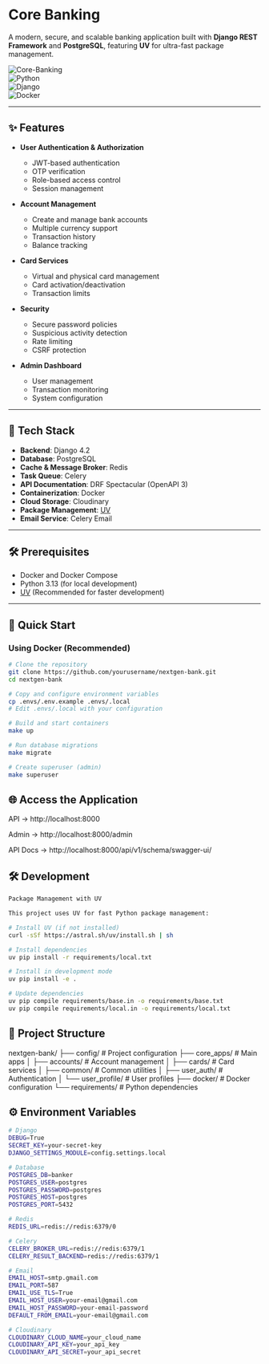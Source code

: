 # Core Banking

A modern, secure, and scalable banking application built with **Django REST Framework** and **PostgreSQL**, featuring **UV** for ultra-fast package management.

![Core-Banking](https://img.shields.io/badge/status-active-success)  
![Python](https://img.shields.io/badge/Python-3.13-blue)  
![Django](https://img.shields.io/badge/Django-4.2-green)  
![Docker](https://img.shields.io/badge/Docker-✓-blue)  

---

## ✨ Features

- **User Authentication & Authorization**
  - JWT-based authentication
  - OTP verification
  - Role-based access control
  - Session management

- **Account Management**
  - Create and manage bank accounts
  - Multiple currency support
  - Transaction history
  - Balance tracking

- **Card Services**
  - Virtual and physical card management
  - Card activation/deactivation
  - Transaction limits

- **Security**
  - Secure password policies
  - Suspicious activity detection
  - Rate limiting
  - CSRF protection

- **Admin Dashboard**
  - User management
  - Transaction monitoring
  - System configuration

---

## 🚀 Tech Stack

- **Backend**: Django 4.2  
- **Database**: PostgreSQL  
- **Cache & Message Broker**: Redis  
- **Task Queue**: Celery  
- **API Documentation**: DRF Spectacular (OpenAPI 3)  
- **Containerization**: Docker  
- **Cloud Storage**: Cloudinary  
- **Package Management**: [UV](https://github.com/astral-sh/uv)  
- **Email Service**: Celery Email  

---

## 🛠️ Prerequisites

- Docker and Docker Compose  
- Python 3.13 (for local development)  
- [UV](https://github.com/astral-sh/uv) (Recommended for faster development)  

---

## 🚀 Quick Start

### Using Docker (Recommended)

```bash
# Clone the repository
git clone https://github.com/yourusername/nextgen-bank.git
cd nextgen-bank

# Copy and configure environment variables
cp .envs/.env.example .envs/.local
# Edit .envs/.local with your configuration

# Build and start containers
make up

# Run database migrations
make migrate

# Create superuser (admin)
make superuser
```

## 🌐 Access the Application

API → http://localhost:8000

Admin → http://localhost:8000/admin

API Docs → http://localhost:8000/api/v1/schema/swagger-ui/


## 🛠 Development
```bash
Package Management with UV

This project uses UV for fast Python package management:

# Install UV (if not installed)
curl -sSf https://astral.sh/uv/install.sh | sh

# Install dependencies
uv pip install -r requirements/local.txt

# Install in development mode
uv pip install -e .

# Update dependencies
uv pip compile requirements/base.in -o requirements/base.txt
uv pip compile requirements/local.in -o requirements/local.txt
```


## 📂 Project Structure
nextgen-bank/
├── config/ # Project configuration
├── core_apps/ # Main apps
│ ├── accounts/ # Account management
│ ├── cards/ # Card services
│ ├── common/ # Common utilities
│ ├── user_auth/ # Authentication
│ └── user_profile/ # User profiles
├── docker/ # Docker configuration
└── requirements/ # Python dependencies


## ⚙️ Environment Variables
```bash
# Django
DEBUG=True
SECRET_KEY=your-secret-key
DJANGO_SETTINGS_MODULE=config.settings.local

# Database
POSTGRES_DB=banker
POSTGRES_USER=postgres
POSTGRES_PASSWORD=postgres
POSTGRES_HOST=postgres
POSTGRES_PORT=5432

# Redis
REDIS_URL=redis://redis:6379/0

# Celery
CELERY_BROKER_URL=redis://redis:6379/1
CELERY_RESULT_BACKEND=redis://redis:6379/1

# Email
EMAIL_HOST=smtp.gmail.com
EMAIL_PORT=587
EMAIL_USE_TLS=True
EMAIL_HOST_USER=your-email@gmail.com
EMAIL_HOST_PASSWORD=your-email-password
DEFAULT_FROM_EMAIL=your-email@gmail.com

# Cloudinary
CLOUDINARY_CLOUD_NAME=your_cloud_name
CLOUDINARY_API_KEY=your_api_key
CLOUDINARY_API_SECRET=your_api_secret
```